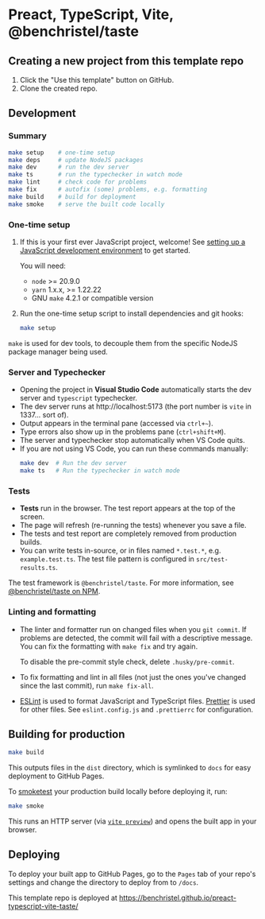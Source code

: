 # Preact, TypeScript, Vite, @benchristel/taste

## Creating a new project from this template repo

1. Click the "Use this template" button on GitHub.
2. Clone the created repo.

## Development

### Summary

```bash
make setup    # one-time setup
make deps     # update NodeJS packages
make dev      # run the dev server
make ts       # run the typechecker in watch mode
make lint     # check code for problems
make fix      # autofix (some) problems, e.g. formatting
make build    # build for deployment
make smoke    # serve the built code locally
```

### One-time setup

1. If this is your first ever JavaScript project, welcome! See [setting up a JavaScript development environment](https://gist.github.com/benchristel/ede6615bf1c6cf91fd5cda70f02f57d7) to get started.

   You will need:

   - `node` >= 20.9.0
   - `yarn` 1.x.x, >= 1.22.22
   - GNU `make` 4.2.1 or compatible version

2. Run the one-time setup script to install dependencies and git hooks:
   ```sh
   make setup
   ```

`make` is used for dev tools, to decouple them from the specific NodeJS
package manager being used.

### Server and Typechecker

- Opening the project in **Visual Studio Code** automatically starts the dev server and `typescript` typechecker.
- The dev server runs at http://localhost:5173 (the port number is `vite` in 1337... sort of).
- Output appears in the terminal pane (accessed via `ctrl+~`).
- Type errors also show up in the problems pane (`ctrl+shift+M`).
- The server and typechecker stop automatically when VS Code quits.
- If you are not using VS Code, you can run these commands manually:
  ```sh
  make dev  # Run the dev server
  make ts   # Run the typechecker in watch mode
  ```

### Tests

- **Tests** run in the browser. The test report appears at the top of the screen.
- The page will refresh (re-running the tests) whenever you save a file.
- The tests and test report are completely removed from production builds.
- You can write tests in-source, or in files named `*.test.*`, e.g. `example.test.ts`. The test file pattern is configured in `src/test-results.ts`.

The test framework is `@benchristel/taste`. For more information, see [@benchristel/taste on NPM](https://www.npmjs.com/package/@benchristel/taste).

### Linting and formatting

- The linter and formatter run on changed files when you `git commit`. If problems are detected, the commit will fail with a descriptive message. You can fix the formatting with `make fix` and try again.

  To disable the pre-commit style check, delete `.husky/pre-commit`.

- To fix formatting and lint in all files (not just the ones you've changed since the last commit), run `make fix-all`.
- [ESLint](https://eslint.org/) is used to format JavaScript and TypeScript files. [Prettier](https://prettier.io/) is used for other files. See `eslint.config.js` and `.prettierrc` for configuration.

## Building for production

```sh
make build
```

This outputs files in the `dist` directory, which is symlinked to `docs`
for easy deployment to GitHub Pages.

To [smoketest](<https://en.wikipedia.org/wiki/Smoke_testing_(electrical)>) your production build locally before deploying it, run:

```sh
make smoke
```

This runs an HTTP server (via [`vite preview`](https://vitejs.dev/guide/cli.html#vite-preview)) and opens the built app in your browser.

## Deploying

To deploy your built app to GitHub Pages, go to the `Pages` tab of your repo's settings and change the directory to deploy from to `/docs`.

This template repo is deployed at https://benchristel.github.io/preact-typescript-vite-taste/
